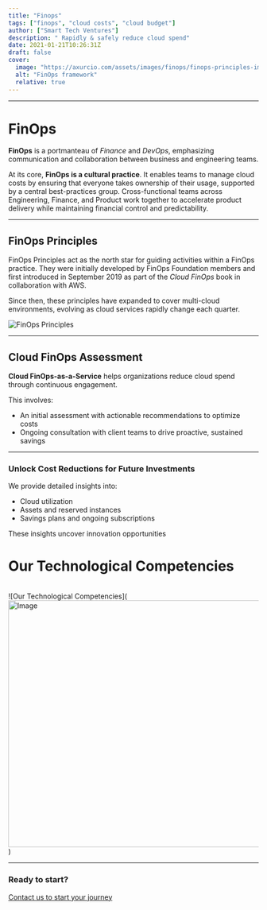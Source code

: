 ```yaml
---
title: "Finops"
tags: ["finops", "cloud costs", "cloud budget"]
author: ["Smart Tech Ventures"]
description: " Rapidly & safely reduce cloud spend"
date: 2021-01-21T10:26:31Z
draft: false
cover:
  image: "https://axurcio.com/assets/images/finops/finops-principles-image_overview-text.svg"
  alt: "FinOps framework"
  relative: true
---
```


---

# FinOps

**FinOps** is a portmanteau of _Finance_ and _DevOps_, emphasizing communication and collaboration between business and engineering teams.

At its core, **FinOps is a cultural practice**. It enables teams to manage cloud costs by ensuring that everyone takes ownership of their usage, supported by a central best-practices group. Cross-functional teams across Engineering, Finance, and Product work together to accelerate product delivery while maintaining financial control and predictability.

---

## FinOps Principles

FinOps Principles act as the north star for guiding activities within a FinOps practice.
They were initially developed by FinOps Foundation members and first introduced in September 2019 as part of the _Cloud FinOps_ book in collaboration with AWS.

Since then, these principles have expanded to cover multi-cloud environments, evolving as cloud services rapidly change each quarter.

![FinOps Principles](https://github.com/user-attachments/assets/3b4663e2-925b-4241-8a12-ed36ae94a96e)

---

## Cloud FinOps Assessment

**Cloud FinOps-as-a-Service** helps organizations reduce cloud spend through continuous engagement.

This involves:

- An initial assessment with actionable recommendations to optimize costs
- Ongoing consultation with client teams to drive proactive, sustained savings

---

### Unlock Cost Reductions for Future Investments

We provide detailed insights into:

- Cloud utilization
- Assets and reserved instances
- Savings plans and ongoing subscriptions

These insights uncover innovation opportunities

# Our Technological Competencies

<br />
![Our Technological Competencies](<img width="878" height="497" alt="Image" src="https://github.com/user-attachments/assets/0863a4fa-501b-46ff-8433-e7ee246ded48" />)

<br />
<hr />

### Ready to start?

[Contact us to start your journey](https://smarttechventures.au/contact/)
